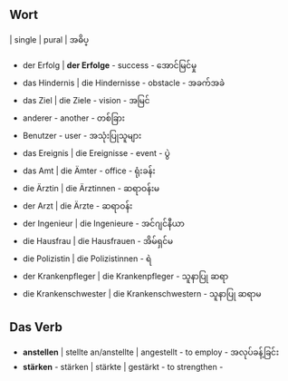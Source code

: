 Wort
---
| single | pural | အဓိပ္
- der Erfolg | **der Erfolge** - success - အောင်မြင်မှု
- das Hindernis | die Hindernisse - obstacle - အခက်အခဲ
- das Ziel | die Ziele - vision - အမြင်
- anderer - another - တစ်ခြား
- Benutzer - user - အသုံးပြုသူများ
- das Ereignis | die Ereignisse - event  - ပွဲ
- das Amt | die Ämter - office - ရုံးခန်း
- die Ärztin | die Ärztinnen - ဆရာဝန်းမ
- der Arzt | die Ärzte - ဆရာဝန်း 
- der Ingenieur | die Ingenieure - အင်ဂျင်နီယာ
- die Hausfrau | die Hausfrauen - အိမ်ရှင်မ
- die Polizistin | die Polizistinnen - ရဲ
- der Krankenpfleger | die Krankenpfleger - သူနာပြု ဆရာ
- die Krankenschwester | die Krankenschwestern -  သူနာပြု ဆရာမ


Das Verb
---
- **anstellen** | stellte an/anstellte | angestellt - to employ - အလုပ်ခန့်ခြင်း
- **stärken** - stärken | stärkte | gestärkt - to strengthen - 
